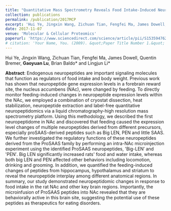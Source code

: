 ```yaml
---
title: "Quantitative Mass Spectrometry Reveals Food Intake-Induced Neuropeptide Level Changes in Rat Brain: Functional Assessment of Selected Neuropeptides as Feeding Regulators"
collection: publications
permalink: /publication/2017MCP
excerpt: 'Hui Ye, Jingxin Wang, Zichuan Tian, Fengfei Ma, James Dowell, Quentin Bremer, **Gaoyuan Lu**, Brian Baldo* and Lingjun Li*'
date: 2017-11-07
venue: 'Molecular & Cellular Proteomics'
paperurl: 'https://www.sciencedirect.com/science/article/pii/S1535947620323276?via%3Dihub'
# citation: 'Your Name, You. (2009). &quot;Paper Title Number 1.&quot; <i>Journal 1</i>. 1(1).'
---
```

Hui Ye, Jingxin Wang, Zichuan Tian, Fengfei Ma, James Dowell, Quentin Bremer, **Gaoyuan Lu**, Brian Baldo* and Lingjun Li*

**Abstract**:
Endogenous neuropeptides are important signaling molecules that function as regulators of food intake and body weight. Previous work has shown that neuropeptide gene expression levels in a forebrain reward site, the nucleus accumbens (NAc), were changed by feeding. To directly monitor feeding-induced changes in neuropeptide expression levels within the NAc, we employed a combination of cryostat dissection, heat stabilization, neuropeptide extraction and label-free quantitative neuropeptidomics via a liquid chromatography-high resolution mass spectrometry platform. Using this methodology, we described the first neuropeptidome in NAc and discovered that feeding caused the expression level changes of multiple neuropeptides derived from different precursors, especially proSAAS-derived peptides such as Big LEN, PEN and little SAAS. We further investigated the regulatory functions of these neuropeptides derived from the ProSAAS family by performing an intra-NAc microinjection experiment using the identified ProSAAS neuropeptides, 'Big-LEN′ and 'PEN′. Big LEN significantly increased rats' food and water intake, whereas both big LEN and PEN affected other behaviors including locomotion, drinking and grooming. In addition, we quantified the feeding-induced changes of peptides from hippocampus, hypothalamus and striatum to reveal the neuropeptide interplay among different anatomical regions. In summary, our study demonstrated neuropeptidomic changes in response to food intake in the rat NAc and other key brain regions. Importantly, the microinfusion of ProSAAS peptides into NAc revealed that they are behaviorally active in this brain site, suggesting the potential use of these peptides as therapeutics for eating disorders.